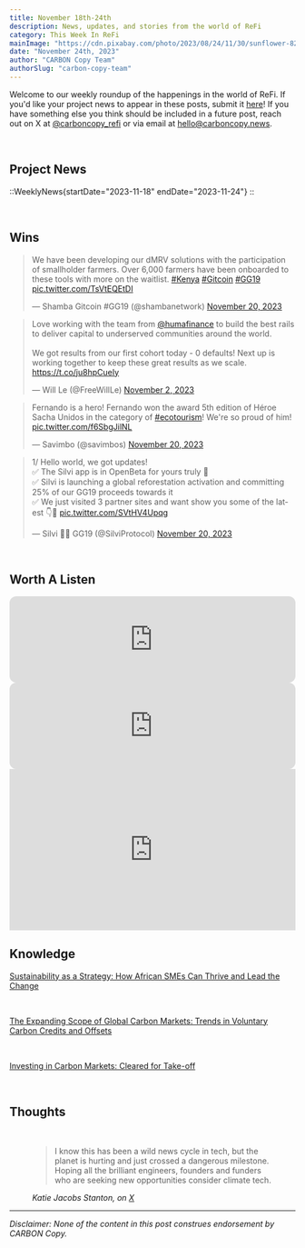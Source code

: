 ```yaml
---
title: November 18th-24th
description: News, updates, and stories from the world of ReFi
category: This Week In ReFi
mainImage: "https://cdn.pixabay.com/photo/2023/08/24/11/30/sunflower-8210479_1280.jpg"
date: "November 24th, 2023"
author: "CARBON Copy Team"
authorSlug: "carbon-copy-team"
---
```


Welcome to our weekly roundup of the happenings in the world of ReFi. If you'd like your project news to appear in these posts, submit it [here](https://baserow.io/form/Bvg1VhbZvYjYDyylflMoYvqPA7Gogg1GDeTjzO8ku-o)! If you have something else you think should be included in a future post, reach out on X at [@carboncopy_refi](https://x.com/carboncopy_refi) or via email at hello@carboncopy.news.

<br>

## Project News

::WeeklyNews{startDate="2023-11-18" endDate="2023-11-24"}
::

<br>

## Wins

<blockquote class="twitter-tweet"><p lang="en" dir="ltr">We have been developing our dMRV solutions with the participation of smallholder farmers. Over 6,000 farmers have been onboarded to these tools with more on the waitlist. <a href="https://twitter.com/hashtag/Kenya?src=hash&amp;ref_src=twsrc%5Etfw">#Kenya</a> <a href="https://twitter.com/hashtag/Gitcoin?src=hash&amp;ref_src=twsrc%5Etfw">#Gitcoin</a> <a href="https://twitter.com/hashtag/GG19?src=hash&amp;ref_src=twsrc%5Etfw">#GG19</a> <a href="https://t.co/TsVtEQEtDI">pic.twitter.com/TsVtEQEtDI</a></p>&mdash; Shamba Gitcoin #GG19 (@shambanetwork) <a href="https://twitter.com/shambanetwork/status/1726678998464536676?ref_src=twsrc%5Etfw">November 20, 2023</a></blockquote>

<blockquote class="twitter-tweet"><p lang="en" dir="ltr">Love working with the team from <a href="https://twitter.com/humafinance?ref_src=twsrc%5Etfw">@humafinance</a> to build the best rails to deliver capital to underserved communities around the world. <br><br>We got results from our first cohort today - 0 defaults! Next up is working together to keep these great results as we scale. <a href="https://t.co/ju8hpCueIy">https://t.co/ju8hpCueIy</a></p>&mdash; Will Le (@FreeWillLe) <a href="https://twitter.com/FreeWillLe/status/1720171574761074845?ref_src=twsrc%5Etfw">November 2, 2023</a></blockquote>

<blockquote class="twitter-tweet"><p lang="en" dir="ltr">Fernando is a hero! Fernando won the award 5th edition of Héroe Sacha Unidos in the category of <a href="https://twitter.com/hashtag/ecotourism?src=hash&amp;ref_src=twsrc%5Etfw">#ecotourism</a>! We&#39;re so proud of him! <a href="https://t.co/f6SbgJilNL">pic.twitter.com/f6SbgJilNL</a></p>&mdash; Savimbo (@savimbos) <a href="https://twitter.com/savimbos/status/1726683132525514839?ref_src=twsrc%5Etfw">November 20, 2023</a></blockquote>

<blockquote class="twitter-tweet"><p lang="en" dir="ltr">1/ Hello world, we got updates!<br>✅ The Silvi app is in OpenBeta for yours truly 🙂<br>✅ Silvi is launching a global reforestation activation and committing 25% of our GG19 proceeds towards it<br>✅ We just visited 3 partner sites and want show you some of the latest 👇🧵 <a href="https://t.co/SVtHV4Upqg">pic.twitter.com/SVtHV4Upqg</a></p>&mdash; Silvi 🤳🌳 GG19 (@SilviProtocol) <a href="https://twitter.com/SilviProtocol/status/1726726079174570388?ref_src=twsrc%5Etfw">November 20, 2023</a></blockquote>

<br>

## Worth A Listen

<iframe style="border-radius:12px" src="https://open.spotify.com/embed/episode/2YaZgHH0RLlVJlPLFVGq0Z?utm_source=generator" width="100%" height="152" frameBorder="0" allowfullscreen="" allow="autoplay; clipboard-write; encrypted-media; fullscreen; picture-in-picture" loading="lazy"></iframe>

<br>

<iframe style="border-radius:12px" src="https://open.spotify.com/embed/episode/2JIBV8aFA6S7cCNd7B0CzE?utm_source=generator" width="100%" height="152" frameBorder="0" allowfullscreen="" allow="autoplay; clipboard-write; encrypted-media; fullscreen; picture-in-picture" loading="lazy"></iframe>

<br>

<iframe width="100%" style="aspect-ratio: 16/9" src="https://www.youtube.com/embed/Y6Tmic-4j5o?si=-olerhj6FVJ__BNa" title="YouTube video player" frameborder="0" allow="accelerometer; autoplay; clipboard-write; encrypted-media; gyroscope; picture-in-picture; web-share" allowfullscreen></iframe>

<br>

## Knowledge

<i class="bi bi-globe"></i> <a href="https://peercarbon.earth/sustainability-as-strategy-how-african-smes-can-thrive-and-lead-the-change" target="_blank">Sustainability as a Strategy: How African SMEs Can Thrive and Lead the Change</a>

<br>

<i class="bi bi-globe"></i> <a href="https://www.thallo.io/the-expanding-scope-of-global-carbon-markets-trends-in-voluntary-carbon-credits-and-offsets/?utm_source=LinkedIn&utm_medium=organic_social&utm_campaign=market_size_blog" target="_blank">The Expanding Scope of Global Carbon Markets: Trends in Voluntary Carbon Credits and Offsets</a>

<br>

<i class="bi bi-file-earmark-pdf"></i> <a href="https://carbongrowth.com/wp-content/uploads/2023/10/Investing_in_Carbon_Markets_Cleared_for_Take-Off.pdf" target="_blank">Investing in Carbon Markets: Cleared for Take-off</a>

<br>

<!-- ## ReFi in the News

::LinkPreview{url="https://forkast.news/lets-use-web3-to-fight-climate-change/"}
::

<br> -->

## Thoughts

<br>

<figure class="text-center mb-5">
  <blockquote class="blockquote">
    <span>I know this has been a wild news cycle in tech, but the planet is hurting and just crossed a dangerous milestone. Hoping all the brilliant engineers, founders and funders who are seeking new opportunities consider climate tech.</span>
  </blockquote>
  <figcaption class="blockquote-footer">
    <cite title="Katie Jacobs Stanton">Katie Jacobs Stanton, on <a href="https://x.com/KatieS/status/1726700506905768285?s=20" target="_blank">X</a></cite>
  </figcaption>
</figure>

***

*Disclaimer: None of the content in this post construes endorsement by CARBON Copy.*  
